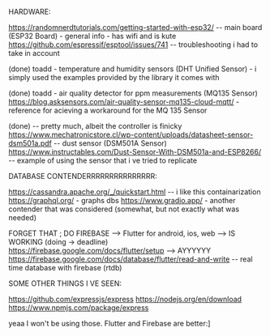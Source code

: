HARDWARE:

https://randomnerdtutorials.com/getting-started-with-esp32/ -- main board (ESP32 Board) - general info - has wifi and is kute
https://github.com/espressif/esptool/issues/741 -- troubleshooting i had to take in account

(done) toadd - temperature and humidity sensors (DHT Unified Sensor) - i simply used the examples provided by the library it comes with

(done) toadd - air quality detector for ppm measurements (MQ135 Sensor)
https://blog.asksensors.com/air-quality-sensor-mq135-cloud-mqtt/ - reference for acieving a workaround for the MQ 135 Sensor

(done) -- pretty much, albeit the controller is finicky
https://www.mechatronicstore.cl/wp-content/uploads/datasheet-sensor-dsm501a.pdf -- dust sensor (DSM501A Sensor)
https://www.instructables.com/Dust-Sensor-With-DSM501a-and-ESP8266/ -- example of using the sensor that i ve tried to replicate

DATABASE CONTENDERRRRRRRRRRRRRRR:

https://cassandra.apache.org/_/quickstart.html -- i like this containarization
https://graphql.org/ - graphs dbs
https://www.gradio.app/ - another contender that was considered (somewhat, but not exactly what was needed)

FORGET THAT ; DO FIREBASE --> Flutter for android, ios, web --> IS WORKING (doing -> deadline)
https://firebase.google.com/docs/flutter/setup --> AYYYYYY
https://firebase.google.com/docs/database/flutter/read-and-write -- real time database with firebase (rtdb)

SOME OTHER THINGS I VE SEEN:

https://github.com/expressjs/express
https://nodejs.org/en/download
https://www.npmjs.com/package/express

yeaa I won't be using those. Flutter and Firebase are better:]
